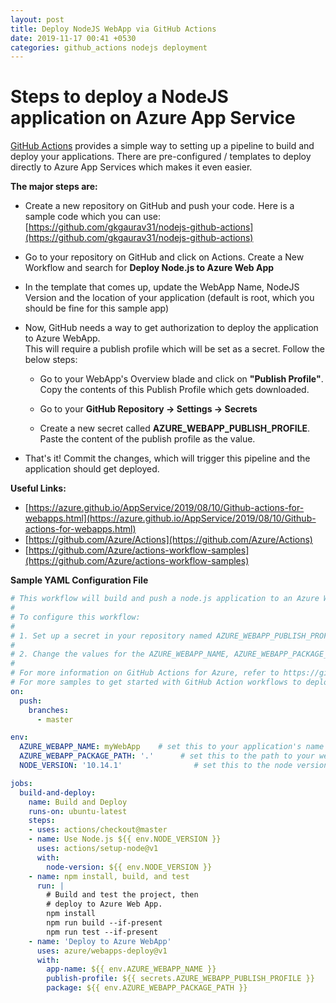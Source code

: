 ```yaml
---
layout: post
title: Deploy NodeJS WebApp via GitHub Actions
date: 2019-11-17 00:41 +0530
categories: github_actions nodejs deployment
---
```


# Steps to deploy a NodeJS application on Azure App Service

[GitHub Actions](https://github.com/features/actions) provides a simple way to setting up a pipeline to build and deploy your applications.
There are pre-configured / templates to deploy directly to Azure App Services which makes it even easier.

__The major steps are:__  
    

- Create a new repository on GitHub and push your code. Here is a sample code which you can use:
[https://github.com/gkgaurav31/nodejs-github-actions](https://github.com/gkgaurav31/nodejs-github-actions)

- Go to your repository on GitHub and click on Actions. Create a New Workflow and search for __Deploy Node.js to Azure Web App__ 

- In the template that comes up, update the WebApp Name, NodeJS Version and the location of your application (default is root, which you should be fine for this sample app)

- Now, GitHub needs a way to get authorization to deploy the application to Azure WebApp.  
This will require a publish profile which will be set as a secret. Follow the below steps:  
    
    - Go to your WebApp's Overview blade and click on __"Publish Profile"__. Copy the contents of this Publish Profile which gets downloaded.  

    - Go to your __GitHub Repository -> Settings -> Secrets__
    
    - Create a new secret called __AZURE_WEBAPP_PUBLISH_PROFILE__. Paste the content of the publish profile as the value.

- That's it! Commit the changes, which will trigger this pipeline and the application should get deployed.  

  

__Useful Links:__
- [https://azure.github.io/AppService/2019/08/10/Github-actions-for-webapps.html](https://azure.github.io/AppService/2019/08/10/Github-actions-for-webapps.html)
- [https://github.com/Azure/Actions](https://github.com/Azure/Actions)
- [https://github.com/Azure/actions-workflow-samples](https://github.com/Azure/actions-workflow-samples)

__Sample YAML Configuration File__

```yml
# This workflow will build and push a node.js application to an Azure Web App on every push to the master branch.
#
# To configure this workflow:
#
# 1. Set up a secret in your repository named AZURE_WEBAPP_PUBLISH_PROFILE with the value of your Azure publish profile.
#
# 2. Change the values for the AZURE_WEBAPP_NAME, AZURE_WEBAPP_PACKAGE_PATH and NODE_VERSION environment variables  (below).
#
# For more information on GitHub Actions for Azure, refer to https://github.com/Azure/Actions
# For more samples to get started with GitHub Action workflows to deploy to Azure, refer to https://github.com/Azure/actions-workflow-samples
on:
  push:
    branches:
      - master

env:
  AZURE_WEBAPP_NAME: myWebApp    # set this to your application's name
  AZURE_WEBAPP_PACKAGE_PATH: '.'      # set this to the path to your web app project, defaults to the repository root
  NODE_VERSION: '10.14.1'                # set this to the node version to use

jobs:
  build-and-deploy:
    name: Build and Deploy
    runs-on: ubuntu-latest
    steps:
    - uses: actions/checkout@master
    - name: Use Node.js ${{ env.NODE_VERSION }}
      uses: actions/setup-node@v1
      with:
        node-version: ${{ env.NODE_VERSION }}
    - name: npm install, build, and test
      run: |
        # Build and test the project, then
        # deploy to Azure Web App.
        npm install
        npm run build --if-present
        npm run test --if-present
    - name: 'Deploy to Azure WebApp'
      uses: azure/webapps-deploy@v1
      with:
        app-name: ${{ env.AZURE_WEBAPP_NAME }}
        publish-profile: ${{ secrets.AZURE_WEBAPP_PUBLISH_PROFILE }}
        package: ${{ env.AZURE_WEBAPP_PACKAGE_PATH }}
```